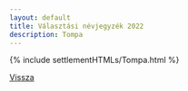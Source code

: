 ```yaml
---
layout: default
title: Választási névjegyzék 2022
description: Tompa
---
```


{% include settlementHTMLs/Tompa.html %}

[Vissza](./)